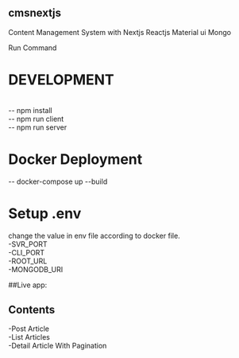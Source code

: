 ## cmsnextjs
Content Management System with Nextjs Reactjs Material ui Mongo

Run Command </h1>
  <h1>DEVELOPMENT</h1><br/>
     -- npm install<br/>
     -- npm run client<br/>
     -- npm run server<br/>
  <h1>Docker Deployment</h1>
     -- docker-compose up --build<br/>
  <h1>Setup .env</h1>
       change the value in env file according to docker file.<br/>
       -SVR_PORT<br/>
       -CLI_PORT<br/>
       -ROOT_URL<br/>
       -MONGODB_URI

##Live app:

## Contents
-Post Article <br/>
-List Articles <br/>
-Detail Article With Pagination<br/>




